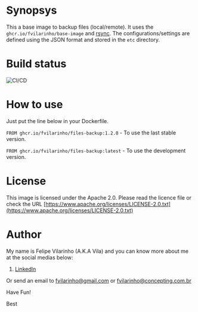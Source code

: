 Synopsys
========

This a base image to backup files (local/remote).
It uses the `ghcr.io/fvilarinho/base-image` and [rsync](https://rsync.samba.org/).
The configurations/settings are defined using the JSON format and stored in the `etc` directory.


Build status
============

![CI/CD](https://github.com/fvilarinho/files-backup/workflows/CI/CD/badge.svg)


How to use
==========

Just put the line below in your Dockerfile.

`FROM ghcr.io/fvilarinho/files-backup:1.2.0` - To use the last stable version.

`FROM ghcr.io/fvilarinho/files-backup:latest` - To use the development version.


License
=======

This image is licensed under the Apache 2.0. Please read the licence file or check the URL [https://www.apache.org/licenses/LICENSE-2.0.txt](https://www.apache.org/licenses/LICENSE-2.0.txt)


Author
======

My name is Felipe Vilarinho (A.K.A Vila) and you can know more about me at the social medias below:

1. [LinkedIn](https://br.linkedin.com/in/fvilarinho)

Or send an email to fvilarinho@gmail.com or fvilarinho@concepting.com.br

Have Fun!

Best